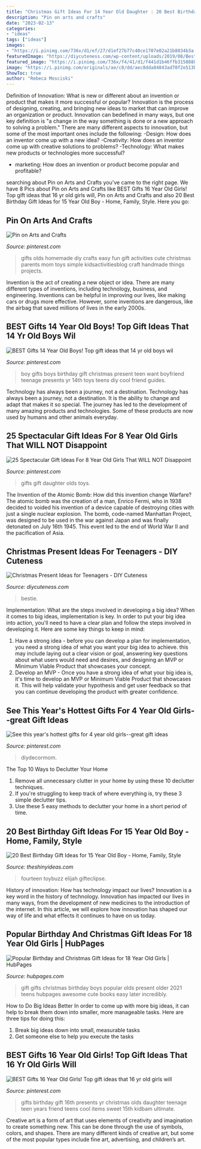 ```yaml
---
title: "Christmas Gift Ideas For 14 Year Old Daughter : 20 Best Birthday Gift Ideas For 15 Year Old Boy"
description: "Pin on arts and crafts"
date: "2023-02-13"
categories:
- "ideas"
tags: ["ideas"]
images:
- "https://i.pinimg.com/736x/d1/ef/27/d1ef27b77c40ce1707e02a21b8034b3a.jpg"
featuredImage: "https://diycuteness.com/wp-content/uploads/2019/08/Bestie-Gift-Guide.jpg"
featured_image: "https://i.pinimg.com/736x/f4/41/d1/f441d1b46ffb3150888c2faa35c8f489.jpg"
image: "https://i.pinimg.com/originals/ae/c8/dd/aec8dda84843ad70f2e513b3f2a165d9.jpg"
ShowToc: true
author: "Rebeca Mosciski"
---
```



Definition of Innovation: What is new or different about an invention or product that makes it more successful or popular?
Innovation is the process of designing, creating, and bringing new ideas to market that can improve an organization or product. Innovation can bedefined in many ways, but one key definition is "a change in the way something is done or a new approach to solving a problem." 
There are many different aspects to innovation, but some of the most important ones include the following: 
-Design: How does an inventor come up with a new idea? 
-Creativity: How does an inventor come up with creative solutions to problems? 
-Technology: What makes new products or technologies more successful? 
- marketing: How does an invention or product become popular and profitable?

	

		
searching about Pin on Arts and Crafts you've came to the right page. We have 8 Pics about Pin on Arts and Crafts like BEST Gifts 16 Year Old Girls! Top gift ideas that 16 yr old girls will, Pin on Arts and Crafts and also 20 Best Birthday Gift Ideas for 15 Year Old Boy - Home, Family, Style. Here you go:
		
    
## Pin On Arts And Crafts

<img loading=lazy src="https://i.pinimg.com/736x/df/88/bd/df88bdea4363ba2dbb394f64845ea04c--kids-diy-kids-crafts.jpg" onerror="this.onerror=null;this.src='https://tse4.mm.bing.net/th?id=OIP.VqaTkRZrOj4g9Gi-psQyLQHaLI&amp;pid=15.1';" alt="Pin on Arts and Crafts">

_Source: pinterest.com_

>gifts olds homemade diy crafts easy fun gift activities cute christmas parents mom toys simple kidsactivitiesblog craft handmade things projects. 

	

Invention is the act of creating a new object or idea. There are many different types of inventions, including technology, business, and engineering. Inventions can be helpful in improving our lives, like making cars or drugs more effective. However, some inventions are dangerous, like the airbag that saved millions of lives in the early 2000s.

    
## BEST Gifts 14 Year Old Boys! Top Gift Ideas That 14 Yr Old Boys Wil

<img loading=lazy src="https://i.pinimg.com/736x/4c/31/45/4c3145e5f53c135e915579af747c396e.jpg" onerror="this.onerror=null;this.src='https://tse1.mm.bing.net/th?id=OIP.hgiGTcpnCct2ixn5YGkmZgHaPH&amp;pid=15.1';" alt="BEST Gifts 14 Year Old Boys! Top gift ideas that 14 yr old boys wil">

_Source: pinterest.com_

>boy gifts boys birthday gift christmas present teen want boyfriend teenage presents yr 14th toys teens diy cool friend guides. 

	

Technology has always been a journey, not a destination.
Technology has always been a journey, not a destination. It is the ability to change and adapt that makes it so special. The journey has led to the development of many amazing products and technologies. Some of these products are now used by humans and other animals everyday.

    
## 25 Spectacular Gift Ideas For 8 Year Old Girls That WILL NOT Disappoint

<img loading=lazy src="https://i.pinimg.com/736x/3b/f4/a8/3bf4a86ca261a1e562598388d77b4f51.jpg" onerror="this.onerror=null;this.src='https://tse2.mm.bing.net/th?id=OIP._JUugLxz4c7dZEQ6RGtnKAHaLG&amp;pid=15.1';" alt="25 Spectacular Gift Ideas For 8 Year Old Girls That WILL NOT Disappoint">

_Source: pinterest.com_

>gifts gift daughter olds toys. 

	

The Invention of the Atomic Bomb: How did this invention change Warfare?
The atomic bomb was the creation of a man, Enrico Fermi, who in 1938 decided to voided his invention of a device capable of destroying cities with just a single nuclear explosion. The bomb, code-named Manhattan Project, was designed to be used in the war against Japan and was finally detonated on July 16th 1945. This event led to the end of World War II and the pacification of Asia.

    
## Christmas Present Ideas For Teenagers - DIY Cuteness

<img loading=lazy src="https://diycuteness.com/wp-content/uploads/2019/08/Bestie-Gift-Guide.jpg" onerror="this.onerror=null;this.src='https://tse1.mm.bing.net/th?id=OIP.6Hq8kC5ribVaZSMqdWSOmQHaN9&amp;pid=15.1';" alt="Christmas Present Ideas for Teenagers - DIY Cuteness">

_Source: diycuteness.com_

>bestie. 

	

Implementation: What are the steps involved in developing a big idea?
When it comes to big ideas, implementation is key. In order to put your big idea into action, you'll need to have a clear plan and follow the steps involved in developing it. Here are some key things to keep in mind: 
1. Have a strong idea - before you can develop a plan for implementation, you need a strong idea of what you want your big idea to achieve. this may include laying out a clear vision or goal, answering key questions about what users would need and desires, and designing an MVP or Minimum Viable Product that showcases your concept. 
2. Develop an MVP - Once you have a strong idea of what your big idea is, it's time to develop an MVP or Minimum Viable Product that showcases it. This will help validate your hypothesis and get user feedback so that you can continue developing the product with greater confidence.

    
## See This Year&#039;s Hottest Gifts For 4 Year Old Girls--great Gift Ideas

<img loading=lazy src="https://i.pinimg.com/736x/d1/ef/27/d1ef27b77c40ce1707e02a21b8034b3a.jpg" onerror="this.onerror=null;this.src='https://tse2.mm.bing.net/th?id=OIP.SyaA3rfAZX5e2VOmJgjjOQHaM9&amp;pid=15.1';" alt="See this year&#039;s hottest gifts for 4 year old girls--great gift ideas">

_Source: pinterest.com_

>diydecormom. 

	

The Top 10 Ways to Declutter Your Home
1. Remove all unnecessary clutter in your home by using these 10 declutter techniques.
2. If you're struggling to keep track of where everything is, try these 3 simple declutter tips.
3. Use these 5 easy methods to declutter your home in a short period of time.

    
## 20 Best Birthday Gift Ideas For 15 Year Old Boy - Home, Family, Style

<img loading=lazy src="https://i.pinimg.com/originals/ae/c8/dd/aec8dda84843ad70f2e513b3f2a165d9.jpg" onerror="this.onerror=null;this.src='https://tse3.mm.bing.net/th?id=OIP.hduIbJAyNCVsDWas3qVrPwHaOG&amp;pid=15.1';" alt="20 Best Birthday Gift Ideas for 15 Year Old Boy - Home, Family, Style">

_Source: theshinyideas.com_

>fourteen toybuzz elijah gifteclipse. 

	

History of innovation: How has technology impact our lives?
Innovation is a key word in the history of technology. Innovation has impacted our lives in many ways, from the development of new medicines to the introduction of the internet. In this article, we will explore how innovation has shaped our way of life and what effects it continues to have on us today.

    
## Popular Birthday And Christmas Gift Ideas For 18 Year Old Girls | HubPages

<img loading=lazy src="https://usercontent1.hubstatic.com/13098124_f520.jpg" onerror="this.onerror=null;this.src='https://tse1.mm.bing.net/th?id=OIP.yo2SHS4vUZ2ZhC1Z3Ts_iAHaLH&amp;pid=15.1';" alt="Popular Birthday and Christmas Gift Ideas for 18 Year Old Girls | HubPages">

_Source: hubpages.com_

>gift gifts christmas birthday boys popular olds present older 2021 teens hubpages awesome cute books easy later incredibly. 

	

How to Do Big Ideas Better
In order to come up with more big ideas, it can help to break them down into smaller, more manageable tasks. Here are three tips for doing this:
1. Break big ideas down into small, measurable tasks
2. Get someone else to help you execute the tasks

    
## BEST Gifts 16 Year Old Girls! Top Gift Ideas That 16 Yr Old Girls Will

<img loading=lazy src="https://i.pinimg.com/736x/f4/41/d1/f441d1b46ffb3150888c2faa35c8f489.jpg" onerror="this.onerror=null;this.src='https://tse1.mm.bing.net/th?id=OIP.FUgHhou8YCPuXRAMhXjY5QHaPH&amp;pid=15.1';" alt="BEST Gifts 16 Year Old Girls! Top gift ideas that 16 yr old girls will">

_Source: pinterest.com_

>gifts birthday gift 16th presents yr christmas olds daughter teenage teen years friend teens cool items sweet 15th kidbam ultimate. 

	

Creative art is a form of art that uses elements of creativity and imagination to create something new. This can be done through the use of symbols, colors, and shapes. There are many different kinds of creative art, but some of the most popular types include fine art, advertising, and children’s art.

